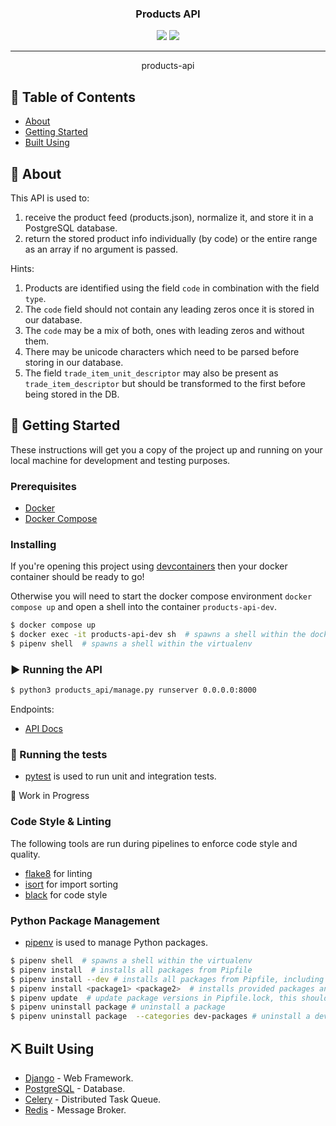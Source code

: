 <h3 align="center">Products API</h3>

<div align="center">
  <img src="https://img.shields.io/badge/status-active-success.svg" />
  <img src="https://img.shields.io/badge/python-3.13-blue" />
</div>

---

<p align="center">products-api
    <br> 
</p>

## 📝 Table of Contents
- [About](#about)
- [Getting Started](#getting-started)
- [Built Using](#built-using)

## 🧐 About <a name = "about"></a>
This API is used to:   
1. receive the product feed (products.json), normalize it, and store it in a PostgreSQL database.
2. return the stored product info individually (by code) or the entire range as an array if no argument is passed.


Hints:   
1. Products are identified using the field `code` in combination with the field `type`.    
2. The `code` field should not contain any leading zeros once it is stored in our database.     
3. The `code` may be a mix of both, ones with leading zeros and without them.    
4. There may be unicode characters which need to be parsed before storing in our database.    
5. The field `trade_item_unit_descriptor` may also be present as `trade_item_descriptor` but should be transformed to the first before being stored in the DB.

## 🏁 Getting Started <a name = "getting_started"></a>
These instructions will get you a copy of the project up and running on your local machine for development and testing purposes. 

### Prerequisites
 - [Docker](https://docs.docker.com/)
 - [Docker Compose](https://docs.docker.com/compose/)

### Installing
If you're opening this project using [devcontainers](https://containers.dev/) then your docker container should be ready to go!

Otherwise you will need to start the docker compose environment `docker compose up` and open a shell into the container `products-api-dev`.

```bash
$ docker compose up
$ docker exec -it products-api-dev sh  # spawns a shell within the docker container
$ pipenv shell  # spawns a shell within the virtualenv 
```

### ▶️ Running the API
```bash
$ python3 products_api/manage.py runserver 0.0.0.0:8000
```

Endpoints:
- [API Docs](http://localhost:8000/api/schema/swagger-ui/)

### 🧪 Running the tests <a name = "tests"></a>
- [pytest](https://docs.pytest.org/) is used to run unit and integration tests.   

🚧 Work in Progress

### Code Style & Linting
The following tools are run during pipelines to enforce code style and quality.

 - [flake8](https://flake8.pycqa.org/en/latest/) for linting
 - [isort](https://pycqa.github.io/isort/) for import sorting
 - [black](https://black.readthedocs.io/en/stable/) for code style

### Python Package Management
- [pipenv](https://pipenv.pypa.io/en/latest/) is used to manage Python packages. 

```bash
$ pipenv shell  # spawns a shell within the virtualenv
$ pipenv install  # installs all packages from Pipfile
$ pipenv install --dev # installs all packages from Pipfile, including dev dependencies
$ pipenv install <package1> <package2>  # installs provided packages and adds them to Pipfile
$ pipenv update  # update package versions in Pipfile.lock, this should be run frequently to keep packages up to date
$ pipenv uninstall package # uninstall a package 
$ pipenv uninstall package  --categories dev-packages # uninstall a dev package
```

## ⛏️ Built Using <a name = "built_using"></a>
- [Django](https://www.djangoproject.com/) - Web Framework.
- [PostgreSQL](https://www.postgresql.org/) - Database.
- [Celery](https://docs.celeryq.dev/en/stable/) - Distributed Task Queue.
- [Redis](https://redis.io/) - Message Broker.